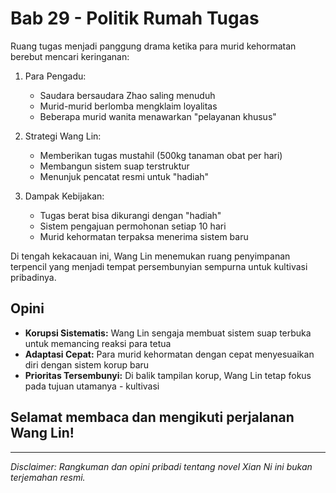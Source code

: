 # Bab 29 - Politik Rumah Tugas

Ruang tugas menjadi panggung drama ketika para murid kehormatan berebut mencari keringanan:

1. Para Pengadu:
   - Saudara bersaudara Zhao saling menuduh
   - Murid-murid berlomba mengklaim loyalitas
   - Beberapa murid wanita menawarkan "pelayanan khusus"

2. Strategi Wang Lin:
   - Memberikan tugas mustahil (500kg tanaman obat per hari)
   - Membangun sistem suap terstruktur
   - Menunjuk pencatat resmi untuk "hadiah"

3. Dampak Kebijakan:
   - Tugas berat bisa dikurangi dengan "hadiah"
   - Sistem pengajuan permohonan setiap 10 hari
   - Murid kehormatan terpaksa menerima sistem baru

Di tengah kekacauan ini, Wang Lin menemukan ruang penyimpanan terpencil yang menjadi tempat persembunyian sempurna untuk kultivasi pribadinya.

## Opini

- **Korupsi Sistematis:** Wang Lin sengaja membuat sistem suap terbuka untuk memancing reaksi para tetua
- **Adaptasi Cepat:** Para murid kehormatan dengan cepat menyesuaikan diri dengan sistem korup baru
- **Prioritas Tersembunyi:** Di balik tampilan korup, Wang Lin tetap fokus pada tujuan utamanya - kultivasi

## Selamat membaca dan mengikuti perjalanan Wang Lin!

---

_Disclaimer: Rangkuman dan opini pribadi tentang novel Xian Ni ini bukan terjemahan resmi._